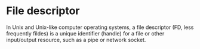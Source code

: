 # File descriptor
In Unix and Unix-like computer operating systems, a file descriptor (FD, less frequently fildes) is a unique identifier (handle) for a file or other input/output resource, such as a pipe or network socket.
